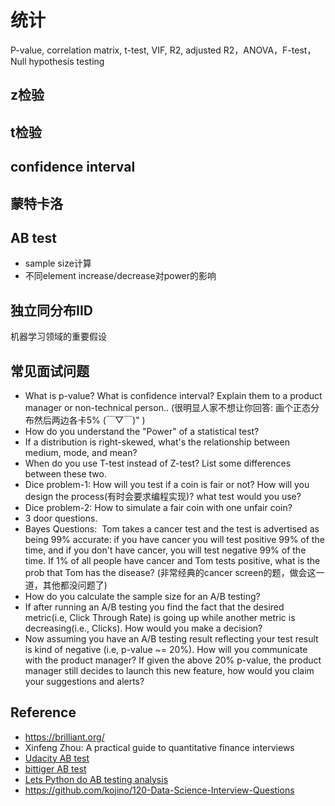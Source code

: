 # 统计

P-value, correlation matrix, t-test, VIF, R2, adjusted R2，ANOVA，F-test，Null hypothesis testing

## z检验

## t检验

## confidence interval

## 蒙特卡洛


## AB test
- sample size计算
- 不同element increase/decrease对power的影响

## 独立同分布IID
机器学习领域的重要假设

## 常见面试问题
- What is p-value? What is confidence interval? Explain them to a product manager or non-technical person.. (很明显人家不想让你回答: 画个正态分布然后两边各卡5% (￣▽￣)" )
- How do you understand the "Power" of a statistical test?
- If a distribution is right-skewed, what's the relationship between medium, mode, and mean?
- When do you use T-test instead of Z-test? List some differences between these two.
- Dice problem-1: How will you test if a coin is fair or not? How will you design the process(有时会要求编程实现)? what test would you use?
- Dice problem-2: How to simulate a fair coin with one unfair coin?
- 3 door questions.
- Bayes Questions:  Tom takes a cancer test and the test is advertised as being 99% accurate: if you have cancer you will test positive 99% of the time, and if you don't have cancer, you will test negative 99% of the time. If 1% of all people have cancer and Tom tests positive, what is the prob that Tom has the disease? (非常经典的cancer screen的题，做会这一道，其他都没问题了)
- How do you calculate the sample size for an A/B testing?
- If after running an A/B testing you find the fact that the desired metric(i.e, Click Through Rate) is going up while another metric is decreasing(i.e., Clicks). How would you make a decision?
- Now assuming you have an A/B testing result reflecting your test result is kind of negative (i.e, p-value ~= 20%). How will you communicate with the product manager?
If given the above 20% p-value, the product manager still decides to launch this new feature, how would you claim your suggestions and alerts?


## Reference
- https://brilliant.org/
- Xinfeng Zhou: A practical guide to quantitative finance interviews
- [Udacity AB test](https://www.udacity.com/course/ab-testing--ud257)
- [bittiger AB test](https://drive.google.com/file/d/15F2lpaW0wGU5WK9lR46ygUsBReYig_YE/view)
- [Lets Python do AB testing analysis](https://github.com/tlentali/leab)
- https://github.com/kojino/120-Data-Science-Interview-Questions